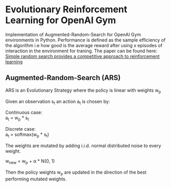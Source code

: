# Evolutionary Reinforcement Learning for OpenAI Gym
Implementation of Augmented-Random-Search for OpenAI Gym environments in Python. Performance is defined as the sample efficiency of the algorithm i.e how good is the average reward after using x episodes of interaction in the environment for traning.
The paper can be found here: [Simple random search provides a competitive approach to reinforcement learning](https://arxiv.org/abs/1803.07055)

## Augmented-Random-Search (ARS)
ARS is an Evolutionary Strategy where the policy is linear with weights w<sub>p</sub>  

Given an observation s<sub>t</sub> an action a<sub>t</sub> is chosen by:  

Continuous case:  
a<sub>t</sub> = w<sub>p</sub> * s<sub>t</sub>  

Discrete case:  
a<sub>t</sub> = softmax(w<sub>p</sub> * s<sub>t</sub>)  
  
The weights are mutated by adding i.i.d. normal distributed noise to every weight.   

w<sub>new</sub> = w<sub>p</sub> + &alpha; * N(0, 1)  

Then the policy weights w<sub>p</sub> are updated in the direction of the best performing mutated weights.
